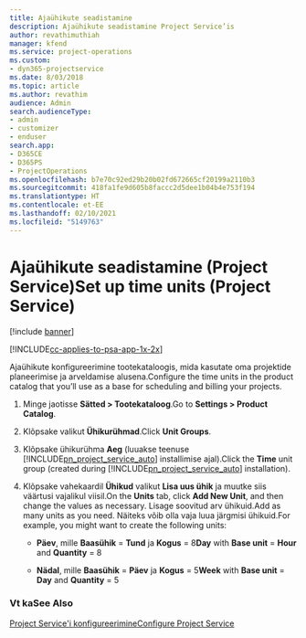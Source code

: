 ```yaml
---
title: Ajaühikute seadistamine
description: Ajaühikute seadistamine Project Service’is
author: revathimuthiah
manager: kfend
ms.service: project-operations
ms.custom:
- dyn365-projectservice
ms.date: 8/03/2018
ms.topic: article
ms.author: revathim
audience: Admin
search.audienceType:
- admin
- customizer
- enduser
search.app:
- D365CE
- D365PS
- ProjectOperations
ms.openlocfilehash: b7e70c92ed29b20b02fd672665cf20199a2110b3
ms.sourcegitcommit: 418fa1fe9d605b8faccc2d5dee1b04b4e753f194
ms.translationtype: HT
ms.contentlocale: et-EE
ms.lasthandoff: 02/10/2021
ms.locfileid: "5149763"
---
```

# <a name="set-up-time-units-project-service"></a><span data-ttu-id="62af1-103">Ajaühikute seadistamine (Project Service)</span><span class="sxs-lookup"><span data-stu-id="62af1-103">Set up time units (Project Service)</span></span>

[!include [banner](../includes/psa-now-project-operations.md)]

[!INCLUDE[cc-applies-to-psa-app-1x-2x](../includes/cc-applies-to-psa-app-1x-2x.md)]

<span data-ttu-id="62af1-104">Ajaühikute konfigureerimine tootekataloogis, mida kasutate oma projektide planeerimise ja arveldamise alusena.</span><span class="sxs-lookup"><span data-stu-id="62af1-104">Configure the time units in the product catalog that you’ll use as a base for scheduling and billing your projects.</span></span>  
  
1. <span data-ttu-id="62af1-105">Minge jaotisse **Sätted > Tootekataloog**.</span><span class="sxs-lookup"><span data-stu-id="62af1-105">Go to **Settings > Product Catalog**.</span></span>  
  
2. <span data-ttu-id="62af1-106">Klõpsake valikut **Ühikurühmad**.</span><span class="sxs-lookup"><span data-stu-id="62af1-106">Click **Unit Groups**.</span></span>  
  
3. <span data-ttu-id="62af1-107">Klõpsake ühikurühma **Aeg** (luuakse teenuse [!INCLUDE[pn_project_service_auto](../includes/pn-project-service-auto.md)] installimise ajal).</span><span class="sxs-lookup"><span data-stu-id="62af1-107">Click the **Time** unit group (created during [!INCLUDE[pn_project_service_auto](../includes/pn-project-service-auto.md)] installation).</span></span>  
  
4. <span data-ttu-id="62af1-108">Klõpsake vahekaardil **Ühikud** valikut **Lisa uus ühik** ja muutke siis väärtusi vajalikul viisil.</span><span class="sxs-lookup"><span data-stu-id="62af1-108">On the **Units** tab, click **Add New Unit**, and then change the values as necessary.</span></span> <span data-ttu-id="62af1-109">Lisage soovitud arv ühikuid.</span><span class="sxs-lookup"><span data-stu-id="62af1-109">Add as many units as you need.</span></span> <span data-ttu-id="62af1-110">Näiteks võib olla vaja luua järgmisi ühikuid.</span><span class="sxs-lookup"><span data-stu-id="62af1-110">For example, you might want to create the following units:</span></span>  
  
   - <span data-ttu-id="62af1-111">**Päev**, mille **Baasühik** = **Tund** ja **Kogus** = 8</span><span class="sxs-lookup"><span data-stu-id="62af1-111">**Day** with **Base unit** = **Hour** and **Quantity** = 8</span></span>  
  
   - <span data-ttu-id="62af1-112">**Nädal**, mille **Baasühik** = **Päev** ja **Kogus** = 5</span><span class="sxs-lookup"><span data-stu-id="62af1-112">**Week** with **Base unit** = **Day** and **Quantity** = 5</span></span>  
  
### <a name="see-also"></a><span data-ttu-id="62af1-113">Vt ka</span><span class="sxs-lookup"><span data-stu-id="62af1-113">See Also</span></span>  
 [<span data-ttu-id="62af1-114">Project Service'i konfigureerimine</span><span class="sxs-lookup"><span data-stu-id="62af1-114">Configure Project Service</span></span>](../psa/configure.md)
